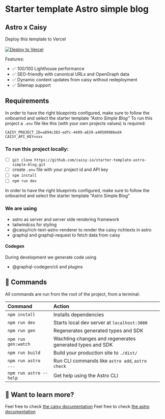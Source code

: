 # Starter template Astro simple blog
## Astro x Caisy 

Deploy this template to Vercel
<br>
<br>
[![Deploy to Vercel](https://vercel.com/button)](https://vercel.com/new/clone?repository-url=https%3A%2F%2Fgithub.com%2Fcaisy-io%2Fstarter-template-astro-simple-blog&env=CAISY_PROJECT_ID,CAISY_API_KEY&envDescription=CAISY_PROJECT_ID%20and%20CAISY_API_KEY%20is%20required%20for%20the%20tempalte%20to%20work&envLink=https%3A%2F%2Fcaisy.io%2Fdeveloper%2Fdocs%2Fauthentication%2Fapi-keys&project-name=caisy-astro-simple-blog&repository-name=caisy-astro-simple-blog&demo-title=caisy-astro-simple-blog&demo-description=Example%20Deployment%20of%20this%20Template&demo-url=https%3A%2F%2Fstarter-template-astro-simple-blog.vercel.app)

Features:
- ✅ 100/100 Lighthouse performance
- ✅ SEO-friendly with canonical URLs and OpenGraph data
- ✅ Dynamic content updates from caisy without redeployment
- ✅ Sitemap support

## Requirements
In order to have the right blueprints configured, make sure to follow the onboarind and select the starter template *"Astro Simple Blog"*
To run this project a `.env` file like this (with your own projects values) is required: 
```
CAISY_PROJECT_ID=a894c383-edfc-4499-a639-a40509986ed4
CAISY_API_KEY=xxx
```

### To run this project locally:
- [ ] `git clone https://github.com/caisy-io/starter-template-astro-simple-blog.git`
- [ ] create `.env` file with your project id and API key 
- [ ] `npm install`
- [ ] `npm run dev`

In order to have the right blueprints configured, make sure to follow the onboarind and select the starter template "Astro Simple Blog"

###  We are using 
- astro as server and server side rendering framework 
- tailwindcss for styling
- @caisy/rich-text-astro-renderer to render the caisy richtexts in astro
- graphql and graphql-request to fetch data from caisy

#### Codegen 
During development we generate code using 
- @graphql-codegen/cli and plugins

## 🧞 Commands

All commands are run from the root of the project, from a terminal:

| Command                | Action                                                   |
| :--------------------- | :--------------------------------------------------------|
| `npm install`          | Installs dependencies                                    |
| `npm run dev`          | Starts local dev server at `localhost:3000`              |
| `npm run gen`          | Regenerates generated types and SDK                      |
| `npm run gen:watch`    | Wachting changes and regenerates generated types and SDK |
| `npm run build`        | Build your production site to `./dist/`                  |
| `npm run astro ...`    | Run CLI commands like `astro add`, `astro check`         |
| `npm run astro --help` | Get help using the Astro CLI                             |

## 👀 Want to learn more?

Feel free to check [the caisy documentation](https://caisy.io/developer/docs) 
Feel free to check [the astro documentation](https://docs.astro.build) 

